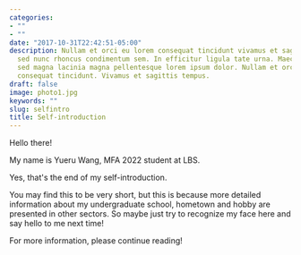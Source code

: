 ```yaml
---
categories:
- ""
- ""
date: "2017-10-31T22:42:51-05:00"
description: Nullam et orci eu lorem consequat tincidunt vivamus et sagittis magna
  sed nunc rhoncus condimentum sem. In efficitur ligula tate urna. Maecenas massa
  sed magna lacinia magna pellentesque lorem ipsum dolor. Nullam et orci eu lorem
  consequat tincidunt. Vivamus et sagittis tempus.
draft: false
image: photo1.jpg
keywords: ""
slug: selfintro
title: Self-introduction
---
```

Hello there!

My name is Yueru Wang, MFA 2022 student at LBS. 

Yes, that's the end of my self-introduction.

You may find this to be very short, but this is because more detailed information about my undergraduate school, hometown and hobby are presented in other sectors. So maybe just try to recognize my face here and say hello to me next time!

For more information, please continue reading!